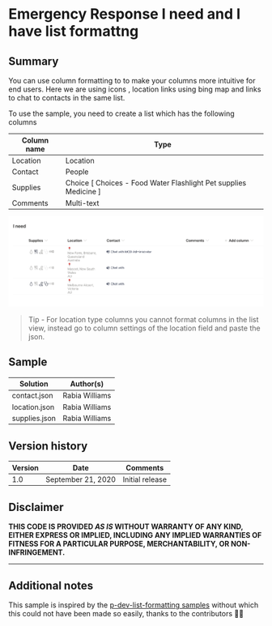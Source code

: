 # Emergency Response I need and I have list formattng

## Summary
You can use column formatting to to make your columns more intuitive for end users. Here we are using icons , location links using bing map and links to chat to contacts in the same list.

To use the sample, you need to create a list which has the following columns

Column name|Type
--------|---------
Location| Location
Contact| People
Supplies| Choice [ Choices - Food Water Flashlight Pet supplies Medicine ]
Comments| Multi-text

![screenshot of the sample](../images/i-need-list.png)


> Tip - For location type columns you cannot format columns in the list view, instead go to column settings of the location field and paste the json.

## Sample

Solution|Author(s)
--------|---------
contact.json | Rabia Williams
location.json | Rabia Williams
supplies.json | Rabia Williams

## Version history

Version|Date|Comments
-------|----|--------
1.0|September 21, 2020|Initial release


## Disclaimer
**THIS CODE IS PROVIDED *AS IS* WITHOUT WARRANTY OF ANY KIND, EITHER EXPRESS OR IMPLIED, INCLUDING ANY IMPLIED WARRANTIES OF FITNESS FOR A PARTICULAR PURPOSE, MERCHANTABILITY, OR NON-INFRINGEMENT.**

---

## Additional notes
This sample is inspired by the [p-dev-list-formatting samples](https://github.com/pnp/sp-dev-list-formatting/) without which this could not have been made so easily, thanks to the contributors 💪🏾


